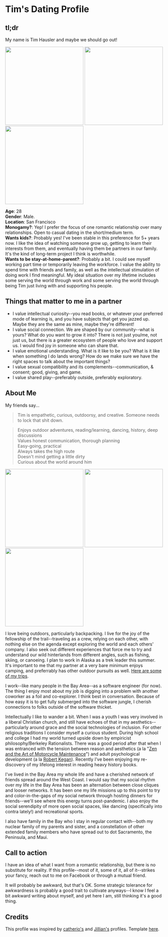 # Tim's Dating Profile

## tl;dr
My name is Tim Hausler and maybe we should go out!

<img src="https://lh3.googleusercontent.com/bPgE0eNi-Xfku_galeN5SSZx0dC599KXUNPvhOWmIlv1BR6XR5OZABbXlZY9xGYM-TF9zSd6IUzdJqrXeucPz8V-Zj6ORtTLfWuyVYyv23cMegRpyUMqMRZtYiryk6CAI83GVTIbSg=w2400" height=250px> <img src="https://lh3.googleusercontent.com/uPgNcclmgALUEkBo5T6w5xb67gzij5NfjAW8FRH4UUWPHvi1lSrwhGMS0aK5nr0W9VEyLYdgwR3C972wETljWc9BCYMnrTfuz9siUffc9nsZzpxMp8LA_ZmtXlxeLteC4JkCZyG4Mg=w2400" height=250px> <img src="https://lh3.googleusercontent.com/_Bj3rWxyb2t9yCPcv7Q9FOa9xlhXlZCMDP0p3wVNd6yUPf4SAUPs-eBTDDzvxopYynthF4VtVIn2OHKoSgom7NjC0AU2gUOS-gFD6N6LOjjI0OsHeg6_rPuoc52ov3ASsKHx66DRBQ=w2400" height=250>


**Age**: 28    
**Gender**: Male.   
**Location**: San Francisco    
**Monogamy?**: Yep!  I prefer the focus of one romantic relationship over many relationships.  Open to casual dating in the short/medium term.    
**Wants kids?**: Probably yes!  I've been stable in this preference for 5+ years now.  I like the idea of watching someone grow up, getting to learn their interests from them, and eventually having them be partners in our family.  It's the kind of long-term project I think is worthwhile.    
**Wants to be stay-at-home-parent?**: Probably a bit.  I could see myself working part time or temporarily leaving the workforce. I value the ability to spend time with friends and family, as well as the intellectual stimulation of doing work I find meaningful. My ideal situation over my lifetime includes some serving the world through work and some serving the world through being Tim just living with and supporting his people.    

## Things that matter to me in a partner

* I value intellectual curiosity--you read books, or whatever your preferred mode of learning is, and you have subjects that get you jazzed up.  Maybe they are the same as mine, maybe they're different!
* I value social connection.  We are shaped by our community--what is yours? What do you want to grow it into?  There is not just you/me, not just us, but there is a greater ecosystem of people who love and support us.  I would find joy in someone who can share that.
* I value emotional understanding.  What is it like to be you?  What is it like when something I do lands wrong?  How do we make sure we have the right spaces to talk about the important things?
* I value sexual compatibility and its complements--communication, & consent; good, giving, and game.
* I value shared play--preferably outside, preferably exploratory.

## About Me

My friends say...
 
> Tim is empathetic, curious, outdoorsy, and creative. 
> Someone needs to lock that shit down.

> Enjoys outdoor adventures, reading/learning, dancing, history, deep discussions  
> Values honest communication, thorough planning  
> Easy-going, practical  
> Always takes the high route  
> Doesn't mind getting a little dirty  
> Curious about the world around him  

<img src="https://lh3.googleusercontent.com/UZ0Pr3Bnvgc1J8TxoizRrI--eYd9N2jj-0v_XKj88o1S2mVedj231NcxtDdJmGixuDGKxJAIE2a27y_Nkc5SuCKhC5PYVwl3ofWAlr7bUvm0nR8oOlpcB1ilAMvtzv-6GmW357JsZw=w2400" height=250px> <img src="https://lh3.googleusercontent.com/-cATlZ5JKdWWVYTYC-90tSTRLviF4l48xAzWEl88w6ZE6_hfXKcmol0d_UohOcrgDXlUf8sQ9cN1BIVeKgdXaG13O_IYfKjOo1YFYZXSpN5jfUSDMnYwFnGjnDaACXvY2mBdktCYKA=w2400" height=250px> <img src="https://lh3.googleusercontent.com/8kJdqe2cFeVnJRJVHiEb2ZtK-Pj4fkLDVc3brZxmFt_juujk7VaR3eWS6VTF0fZzyI2kQQ9JSIUkY50tS15W6y-6L8ejKfkkGTqAABhSvqjYE7m29Z3FJjMvzuld2qXWesKZHPQ0Pw=w2400" height=250>

I love being outdoors, particularly backpacking.  I live for the joy of the fellowship of the trail--traveling as a crew, relying on each other, with nothing else on the agenda except exploring the world and each others' company.  I also seek out different experiences that force me to try and understand our wild hinterlands from different angles, such as fishing, skiing, or canoeing.  I plan to work in Alaska as a trek leader this summer.  It's important to me that my partner at a very bare minimum enjoys camping, and preferrably has other outdoor pursuits as well. [Here are some of my trips](https://caltopo.com/m/HF4G).

I work--like many people in the Bay Area--as a software engineer (for now).  The thing I enjoy most about my job is digging into a problem with another coworker as a foil and co-explorer.  I think best in conversation.  Because of how easy it is to get fully submerged into the software jungle, I cherish connections to folks outside of the software thicket.

Intellectually I like to wander a bit.  When I was a youth I was very involved in a liberal Christian church, and still have echoes of that in my aesthetics--particularly around grace and the social technologies of inclusion.  For other religious traditions I consider myself a curious student.  During high school and college I had my world turned upside down by empiricist philosophy/Berkeley Rationalists.  There was a good period after that when I was entranced with the tension between reason and aesthetics (a la "[Zen and the Art of Motorcycle Maintenance](https://en.wikipedia.org/wiki/Zen_and_the_Art_of_Motorcycle_Maintenance)") and adult psychological development (a la [Robert Kegan](https://www.hup.harvard.edu/catalog.php?isbn=9780674272316)).  Recently I've been enjoying my re-discovery of my lifelong interest in reading heavy history books.

I've lived in the Bay Area my whole life and have a cherished network of friends spread around the West Coast.  I would say that my social rhythm over my life in the Bay Area has been an alternation between close cliques and looser networks.  It has been one my life missions up to this point to try and color-in-the-gaps of my social network through hosting dinners for friends--we'll see where this energy turns post-pandemic.  I also enjoy the social serendipity of more open social spaces, like dancing (specifically into contra lately!) and recreational sports. 

I also have family in the Bay who I stay in regular contact with--both my nuclear family of my parents and sister, and a constellation of other extended family members who have spread out to dot Sacramento, the Peninsula, and Maui.

## Call to action

I have an idea of what I want from a romantic relationship, but there is no substitute for reality.  If this profile--most of it, some of it, all of it--strikes your fancy, reach out to me on Facebook or through a mutual friend.

It will probably be awkward, but that's OK.  Some strategic tolerance for awkwardness is probably a good trait to cultivate anyways--I know I feel a bit awkward writing about myself, and yet here I am, still thinking it's a good thing.

## Credits

This profile was inspired by [catherio's](https://paper.dropbox.com/doc/catherios-dating-profile-Wt2wu19F4z1hUEKk8QXK4) and [Jillian's](https://www.dropbox.com/scl/fi/m2aw47nnzqampjmz71rz4/Jillian-s-Dating-Profile.paper?dl=0&rlkey=z8a933t6nf4c2vvvr7rcc4oqi) profiles.  Template [here](https://paper.dropbox.com/doc/template-dating-profile-1Kb60Xjn8QGKLQ38NQBZI).

